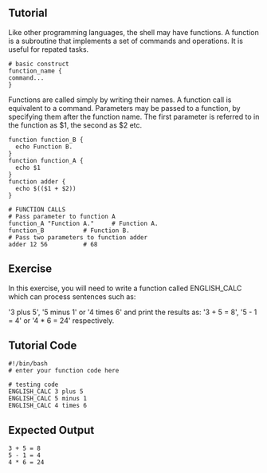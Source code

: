 Tutorial
--------

Like other programming languages, the shell may have functions. A function is a subroutine that implements a set of commands and operations. It is useful for repated tasks.

	# basic construct
	function_name {
	command...
	} 

Functions are called simply by writing their names. A function call is equivalent to a command. Parameters may be passed to a function, by specifying them after the function name. The first parameter is referred to in the function as $1, the second as $2 etc.

	function function_B {
	  echo Function B.
	}
	function function_A {
	  echo $1
	}
	function adder {
	  echo $(($1 + $2))
	}      

	# FUNCTION CALLS
	# Pass parameter to function A
	function_A "Function A."	 # Function A.
	function_B			 # Function B.
	# Pass two parameters to function adder
	adder 12 56			 # 68

Exercise
--------
In this exercise, you will need to write a function called ENGLISH_CALC which can process sentences such as:

'3 plus 5', '5 minus 1' or '4 times 6' and print the results as:  '3 + 5 = 8', '5 - 1 = 4' or '4 * 6 = 24' respectively.

Tutorial Code
-------------
	#!/bin/bash
	# enter your function code here
	
	# testing code
	ENGLISH_CALC 3 plus 5
	ENGLISH_CALC 5 minus 1
	ENGLISH_CALC 4 times 6
	
Expected Output
---------------
	3 + 5 = 8
	5 - 1 = 4
	4 * 6 = 24
